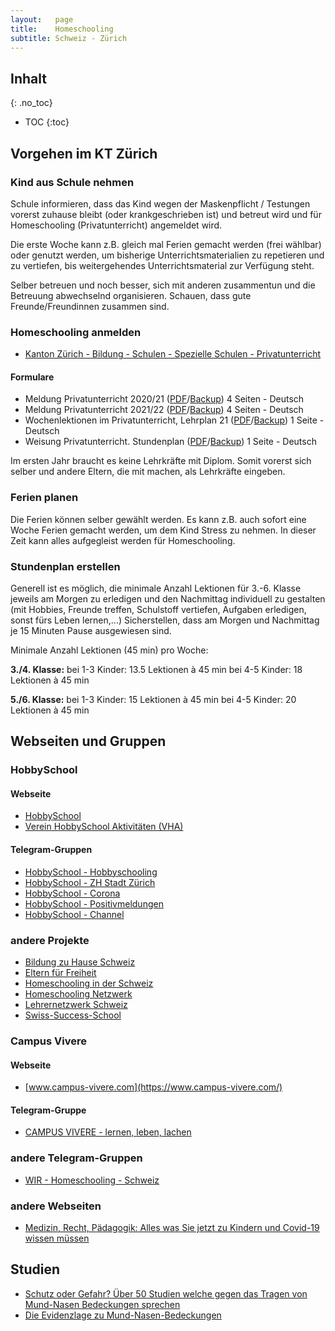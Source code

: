 ```yaml
---
layout:   page
title:    Homeschooling
subtitle: Schweiz - Zürich
---
```


## Inhalt
{: .no_toc}

* TOC
{:toc}

## Vorgehen im KT Zürich
 
### Kind aus Schule nehmen
Schule informieren, dass das Kind wegen der Maskenpflicht / Testungen vorerst zuhause bleibt (oder krankgeschrieben ist) und betreut wird und für Homeschooling (Privatunterricht) angemeldet wird.
 
Die erste Woche kann z.B. gleich mal Ferien gemacht werden (frei wählbar) oder genutzt werden, um bisherige Unterrichtsmaterialien zu repetieren und zu vertiefen, bis weitergehendes Unterrichtsmaterial zur Verfügung steht.

Selber betreuen und noch besser, sich mit anderen zusammentun und die Betreuung abwechselnd organisieren. Schauen, dass gute Freunde/Freundinnen zusammen sind.

### Homeschooling anmelden

 * [Kanton Zürich - Bildung - Schulen - Spezielle Schulen - Privatunterricht](https://www.zh.ch/de/bildung/schulen/spezielle-schulen.html#1231868385)

#### Formulare

 *  Meldung Privatunterricht 2020/21 ([PDF](https://www.zh.ch/content/dam/zhweb/bilder-dokumente/themen/bildung/schulen/spezielle-schulen/privatunterricht_formular_meldung_20-21.pdf)/[Backup](/assets/files/homeschooling/privatunterricht_formular_meldung_20-21.pdf)) 4 Seiten - Deutsch
 *  Meldung Privatunterricht 2021/22 ([PDF](https://www.zh.ch/content/dam/zhweb/bilder-dokumente/themen/bildung/schulen/spezielle-schulen/formular_meldung_privatunterricht.pdf)/[Backup](/assets/files/homeschooling/formular_meldung_privatunterricht_21-22.pdf)) 4 Seiten - Deutsch
 *  Wochenlektionen im Privatunterricht, Lehrplan 21 ([PDF](https://www.zh.ch/content/dam/zhweb/bilder-dokumente/themen/bildung/schulen/spezielle-schulen/privatunterricht_wochenlektionen.pdf)/[Backup](/assets/files/homeschooling/privatunterricht_wochenlektionen.pdf)) 1 Seite - Deutsch
 *  Weisung Privatunterricht. Stundenplan ([PDF](https://www.zh.ch/content/dam/zhweb/bilder-dokumente/themen/bildung/schulen/spezielle-schulen/privatunterricht_weisung_max_anzahl_lektionen.pdf)/[Backup](/assets/files/homeschooling/privatunterricht_weisung_max_anzahl_lektionen.pdf)) 1 Seite - Deutsch

Im ersten Jahr braucht es keine Lehrkräfte mit Diplom. Somit vorerst sich selber und andere Eltern, die mit machen, als Lehrkräfte eingeben.

### Ferien planen
Die Ferien können selber gewählt werden. Es kann z.B. auch sofort eine Woche Ferien gemacht werden, um dem Kind Stress zu nehmen. In dieser Zeit kann alles aufgegleist werden für Homeschooling.
 
### Stundenplan erstellen

Generell ist es möglich, die minimale Anzahl Lektionen für 3.-6. Klasse jeweils am Morgen zu erledigen und den Nachmittag individuell zu gestalten (mit Hobbies, Freunde treffen, Schulstoff vertiefen, Aufgaben erledigen, sonst fürs Leben lernen,...)
Sicherstellen, dass am Morgen und Nachmittag je 15 Minuten Pause ausgewiesen sind.

Minimale Anzahl Lektionen (45 min) pro Woche:

**3./4. Klasse:**
bei 1-3 Kinder:  13.5 Lektionen à 45 min
bei 4-5 Kinder:  18 Lektionen à 45 min

**5./6. Klasse:**
bei 1-3 Kinder:  15 Lektionen à 45 min
bei 4-5 Kinder:  20 Lektionen à 45 min

## Webseiten und Gruppen

### HobbySchool 

#### Webseite

 * [HobbySchool](http://hobbyschool.ch)
 * [Verein HobbySchool Aktivitäten (VHA)](http://www.hobbyschool-aktivitaeten.ch/)

#### Telegram-Gruppen

 * [HobbySchool - Hobbyschooling](https://t.me/joinchat/UsqNs6Rju_scOIJJ)
 * [HobbySchool - ZH Stadt Zürich](https://t.me/joinchat/RXdT1ON7JTsfFzVd)
 * [HobbySchool - Corona](https://t.me/joinchat/Haf2AbCNrVbsbo4U)
 * [HobbySchool - Positivmeldungen](https://t.me/joinchat/IGgj0F6Lh9v5ePZR)
 * [HobbySchool - Channel](https://t.me/joinchat/UsqNs6Rju_scOIJJ)

### andere Projekte

 * [Bildung zu Hause Schweiz](https://www.bildungzuhause.ch)
 * [Eltern für Freiheit](https://www.elternfuerfreiheit.ch)
 * [Homeschooling in der Schweiz](https://swisshomeschoolfamily.org)
 * [Homeschooling Netzwerk](https://www.homeschooling-netzwerk.ch/)
 * [Lehrernetzwerk Schweiz](https://www.lehrernetzwerk-schweiz.ch/)
 * [Swiss-Success-School](http://future-of-school.ch/)
 
### Campus Vivere

#### Webseite

 * [www.campus-vivere.com](https://www.campus-vivere.com/)

#### Telegram-Gruppe

 * [CAMPUS VIVERE - lernen, leben, lachen](https://t.me/CAMPUS_VIVERE)

### andere Telegram-Gruppen

 * [WIR - Homeschooling - Schweiz](https://t.me/wirhomeschoolingschweiz)

### andere Webseiten

 * [Medizin, Recht, Pädagogik: Alles was Sie jetzt zu Kindern und Covid-19 wissen müssen](https://report24.news/medizin-recht-paedagogik-alles-was-sie-jetzt-zu-kindern-und-covid-19-wissen-muessen)

## Studien

 * [Schutz oder Gefahr? Über 50 Studien welche gegen das Tragen von Mund-Nasen Bedeckungen sprechen](https://corona-blog.net/schutz_oder_gefahr_ueber_50_studien-welche-gegen-das-tragen-von-mund-nasen-bedeckungen-sprechen/)
 * [Die Evidenzlage zu Mund-Nasen-Bedeckungen](https://www.aerztefueraufklaerung.de/masken/index.php)
